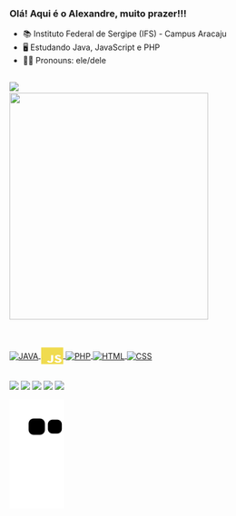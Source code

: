### Olá! Aqui é o Alexandre, muito prazer!!!

- 📚 Instituto Federal de Sergipe (IFS) - Campus Aracaju
- 🖥 Estudando Java, JavaScript e PHP
- 🏳‍🌈 Pronouns: ele/dele

 ##
 <div>
  <a href="https://github.com/veganprince">
  <img height = "150vh" src = "https://github-readme-stats.vercel.app/api?username=veganprince&show_icons=true&theme=dracula&include_all_commits=true&count_private=true"/> <br>
  <img height = "400vh" width = 350vw" src = "https://github-readme-stats.vercel.app/api/top-langs/?username=veganprince&layout=compact&langs_count=16&theme=dracula"/>
</div>
 
 ## 
  
<div style = "display: inline_block"> <br>
  <img align = "center" alt = "JAVA" height = "30" width = "40" src = "https://cdn.jsdelivr.net/gh/devicons/devicon/icons/java/java-original.svg">
  <img align = "center" alt = "JS" height = "30" width = "40" src = "https://raw.githubusercontent.com/devicons/devicon/master/icons/javascript/javascript-plain.svg">
  <img align = "center" alt = "PHP" height = "50" width = "40" src = "https://cdn.jsdelivr.net/gh/devicons/devicon/icons/php/php-plain.svg">
  <img align = "center" alt = "HTML" height = "50" width = "40" src = "https://cdn.jsdelivr.net/gh/devicons/devicon/icons/html5/html5-original.svg">
  <img align = "center" alt = "CSS" height = "50" width = "40" src = "https://cdn.jsdelivr.net/gh/devicons/devicon/icons/css3/css3-original.svg">
</div>
  
  ##
 
<div> 
  <a href="https://api.whatsapp.com/send?phone=5579998778070&text=Ol%C3%A1%2C%20Alexandre%2C%20vim%20do%20link%20em%20seu%20perfil%20do%20GitHub!%20Meu%20nome%20%C3%A9%3A" target="_blank"><img src="https://img.shields.io/badge/WhatsApp-25D366?style=for-the-badge&logo=whatsapp&logoColor=white" target="_blank"></a> 
  <a href="https://instagram.com/xanddy_stos" target="_blank"><img src="https://img.shields.io/badge/-Instagram-%23E4405F?style=for-the-badge&logo=instagram&logoColor=white" target="_blank"></a>
 <a href="https://discord.com/channels/719011018176593971/719011018747019266" target="_blank"><img src="https://img.shields.io/badge/Discord-7289DA?style=for-the-badge&logo=discord&logoColor=white" target="_blank"></a> 
  <a href = "mailto:alexandre.dantas0013@gmail.com"><img src="https://img.shields.io/badge/Gmail-D14836?style=for-the-badge&logo=gmail&logoColor=white" target="_blank"></a>
  <a href="https://www.linkedin.com/in/xanddydev" target="_blank"><img src="https://img.shields.io/badge/-LinkedIn-%230077B5?style=for-the-badge&logo=linkedin&logoColor=white" target="_blank"></a> 
  
 
  ![Snake animation](https://github.com/rafaballerini/rafaballerini/blob/output/github-contribution-grid-snake.svg)
 
</div>
